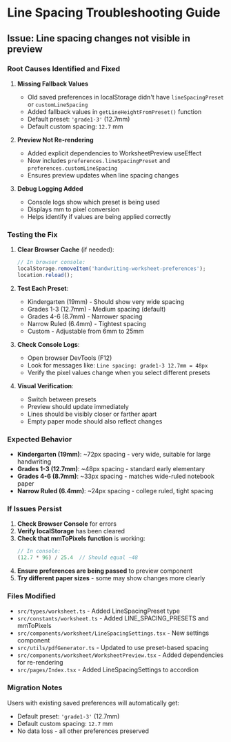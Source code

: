 # Line Spacing Troubleshooting Guide

## Issue: Line spacing changes not visible in preview

### Root Causes Identified and Fixed

1. **Missing Fallback Values**
   - Old saved preferences in localStorage didn't have `lineSpacingPreset` or `customLineSpacing`
   - Added fallback values in `getLineHeightFromPreset()` function
   - Default preset: `'grade1-3'` (12.7mm)
   - Default custom spacing: `12.7` mm

2. **Preview Not Re-rendering**
   - Added explicit dependencies to WorksheetPreview useEffect
   - Now includes `preferences.lineSpacingPreset` and `preferences.customLineSpacing`
   - Ensures preview updates when line spacing changes

3. **Debug Logging Added**
   - Console logs show which preset is being used
   - Displays mm to pixel conversion
   - Helps identify if values are being applied correctly

### Testing the Fix

1. **Clear Browser Cache** (if needed):
   ```javascript
   // In browser console:
   localStorage.removeItem('handwriting-worksheet-preferences');
   location.reload();
   ```

2. **Test Each Preset**:
   - Kindergarten (19mm) - Should show very wide spacing
   - Grades 1-3 (12.7mm) - Medium spacing (default)
   - Grades 4-6 (8.7mm) - Narrower spacing
   - Narrow Ruled (6.4mm) - Tightest spacing
   - Custom - Adjustable from 6mm to 25mm

3. **Check Console Logs**:
   - Open browser DevTools (F12)
   - Look for messages like: `Line spacing: grade1-3 12.7mm = 48px`
   - Verify the pixel values change when you select different presets

4. **Visual Verification**:
   - Switch between presets
   - Preview should update immediately
   - Lines should be visibly closer or farther apart
   - Empty paper mode should also reflect changes

### Expected Behavior

- **Kindergarten (19mm)**: ~72px spacing - very wide, suitable for large handwriting
- **Grades 1-3 (12.7mm)**: ~48px spacing - standard early elementary
- **Grades 4-6 (8.7mm)**: ~33px spacing - matches wide-ruled notebook paper
- **Narrow Ruled (6.4mm)**: ~24px spacing - college ruled, tight spacing

### If Issues Persist

1. **Check Browser Console** for errors
2. **Verify localStorage** has been cleared
3. **Check that mmToPixels function** is working:
   ```javascript
   // In console:
   (12.7 * 96) / 25.4  // Should equal ~48
   ```
4. **Ensure preferences are being passed** to preview component
5. **Try different paper sizes** - some may show changes more clearly

### Files Modified

- `src/types/worksheet.ts` - Added LineSpacingPreset type
- `src/constants/worksheet.ts` - Added LINE_SPACING_PRESETS and mmToPixels
- `src/components/worksheet/LineSpacingSettings.tsx` - New settings component
- `src/utils/pdfGenerator.ts` - Updated to use preset-based spacing
- `src/components/worksheet/WorksheetPreview.tsx` - Added dependencies for re-rendering
- `src/pages/Index.tsx` - Added LineSpacingSettings to accordion

### Migration Notes

Users with existing saved preferences will automatically get:
- Default preset: `'grade1-3'` (12.7mm)
- Default custom spacing: `12.7` mm
- No data loss - all other preferences preserved
